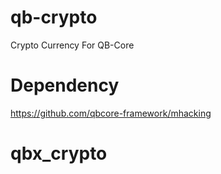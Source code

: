 # qb-crypto
Crypto Currency For QB-Core

# Dependency
https://github.com/qbcore-framework/mhacking
# qbx_crypto
